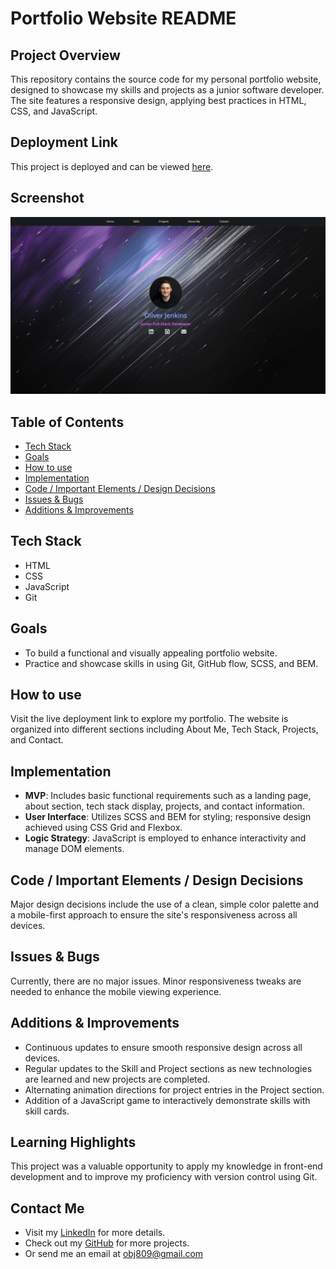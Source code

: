 # Portfolio Website README

## Project Overview
This repository contains the source code for my personal portfolio website, designed to showcase my skills and projects as a junior software developer. The site features a responsive design, applying best practices in HTML, CSS, and JavaScript.

## Deployment Link
This project is deployed and can be viewed [here](https://cyberforge1.github.io/portfolio-project/).

## Screenshot
![Portfolio Screenshot](static/project-screenshot.png)

## Table of Contents
- [Tech Stack](#tech-stack)
- [Goals](#goals)
- [How to use](#how-to-use)
- [Implementation](#implementation)
- [Code / Important Elements / Design Decisions](#code--important-elements--design-decisions)
- [Issues & Bugs](#issues--bugs)
- [Additions & Improvements](#additions--improvements)

## Tech Stack
- HTML
- CSS
- JavaScript
- Git

## Goals
- To build a functional and visually appealing portfolio website.
- Practice and showcase skills in using Git, GitHub flow, SCSS, and BEM.

## How to use
Visit the live deployment link to explore my portfolio. The website is organized into different sections including About Me, Tech Stack, Projects, and Contact.

## Implementation
- **MVP**: Includes basic functional requirements such as a landing page, about section, tech stack display, projects, and contact information.
- **User Interface**: Utilizes SCSS and BEM for styling; responsive design achieved using CSS Grid and Flexbox.
- **Logic Strategy**: JavaScript is employed to enhance interactivity and manage DOM elements.

## Code / Important Elements / Design Decisions
Major design decisions include the use of a clean, simple color palette and a mobile-first approach to ensure the site's responsiveness across all devices.

## Issues & Bugs
Currently, there are no major issues. Minor responsiveness tweaks are needed to enhance the mobile viewing experience.

## Additions & Improvements
- Continuous updates to ensure smooth responsive design across all devices.
- Regular updates to the Skill and Project sections as new technologies are learned and new projects are completed.
- Alternating animation directions for project entries in the Project section.
- Addition of a JavaScript game to interactively demonstrate skills with skill cards.


## Learning Highlights
This project was a valuable opportunity to apply my knowledge in front-end development and to improve my proficiency with version control using Git.

## Contact Me
- Visit my [LinkedIn](https://www.linkedin.com/in/obj809/) for more details.
- Check out my [GitHub](https://github.com/cyberforge1) for more projects.
- Or send me an email at obj809@gmail.com
